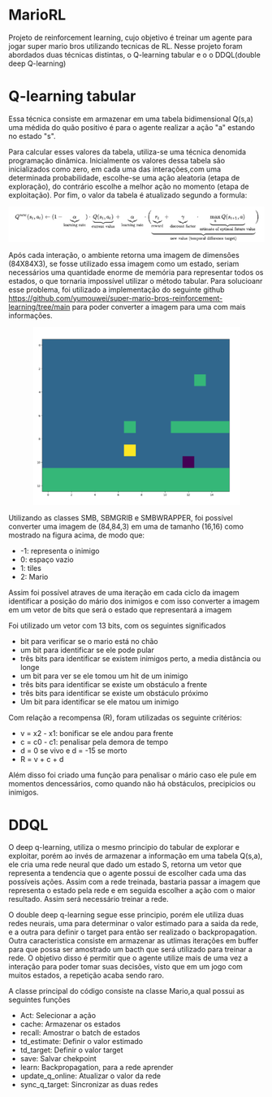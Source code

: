 # MarioRL
Projeto de reinforcement learning, cujo objetivo é treinar um agente para jogar super mario bros utilizando tecnicas de RL.
Nesse projeto foram abordados duas técnicas distintas, o Q-learning tabular e o o DDQL(double deep Q-learning)

# Q-learning tabular
Essa técnica consiste em armazenar em uma tabela bidimensional Q(s,a) uma médida do quão positivo é para o agente realizar a ação "a" estando no estado "s".

Para calcular esses valores da tabela, utiliza-se uma técnica denomida programação dinâmica. Inicialmente os valores dessa tabela são inicializados como zero, em cada uma das interações,com uma determinada probabilidade, escolhe-se uma ação aleatoria (etapa de exploração), do contrário escolhe a melhor ação no momento (etapa de exploitação). Por fim, o valor da tabela é atualizado segundo a formula:   


<p align="center">
  <img src="images/formula.png" />
</p>


Após cada interação, o ambiente retorna uma imagem de dimensões (84X84X3), se fosse utilizado essa imagem como um estado, seriam necessários uma quantidade enorme de memória para representar todos os estados, o que tornaria impossível utilizar o método tabular. Para solucioanr esse problema, foi utilizado a implementação do seguinte github https://github.com/yumouwei/super-mario-bros-reinforcement-learning/tree/main para poder converter a imagem para uma com mais informações.


<p align="center">
  <img src="images/mario_simplificado.png"/>
</p>

Utilizando as classes SMB, SBMGRIB e SMBWRAPPER, foi possível converter uma imagem de (84,84,3) em uma de tamanho (16,16) como mostrado na figura acima, de modo que: 

- -1: representa o inimigo
- 0: espaço vazio
- 1: tiles
- 2: Mario

Assim foi possível atraves de uma iteração em cada ciclo da imagem identificar a posição do mário dos inimigos e com isso converter a imagem em um vetor de bits que será o estado que representará a imagem

Foi utilizado um vetor com 13 bits, com os seguintes significados

- bit para verificar se o mario está no chão
- um bit para identificar se ele pode pular
- três bits para identificar se existem inimigos perto, a media distância ou longe
- um bit para ver se ele tomou um hit de um inimigo
- três bits para identificar se existe um obstáculo a frente
- três bits para identificar se existe um obstáculo próximo
- Um bit para identificar se ele matou um inimigo

Com relação a recompensa (R), foram utilizadas os seguinte critérios:

- v = x2 - x1: bonificar se ele andou para frente
- c = c0 - c1: penalisar pela demora de tempo
- d = 0 se vivo e d = -15 se morto
- R = v + c + d

Além disso foi criado uma função para penalisar o mário caso ele pule em momentos dencessários, como quando não há obstáculos, precipicios ou inimigos.

# DDQL

O deep q-learning, utiliza o mesmo principio do tabular de explorar e exploitar, porém ao invés de armazenar a informação em uma tabela Q(s,a), ele cria uma rede neural que dado um estado S, retorna um vetor que representa a tendencia que o agente possui de escolher cada uma das possíveis ações. Assim com a rede treinada, bastaria passar a imagem que representa o estado pela rede e em seguida escolher a ação com o maior resultado. Assim será necessário treinar a rede.

O double deep q-learning segue esse principio, porém ele utiliza duas redes neurais, uma para determinar o valor estimado para a saida da rede, e a outra para definir o target para então ser realizado o backpropagation.
Outra caracteristica consiste em armazenar as utlimas iterações em buffer para que possa ser amostrado um bacth que será utilizado para treinar a rede. O objetivo disso é permitir que o agente utilize mais de uma vez a interação para poder tomar suas decisões, visto que em um jogo com muitos estados, a repetição acaba sendo raro.

A classe principal do código consiste na classe Mario,a qual possui as seguintes funções

- Act: Selecionar a ação
- cache: Armazenar os estados
- recall: Amostrar o batch de estados
- td_estimate: Definir o valor estimado
- td_target: Definir o valor target
- save: Salvar chekpoint
- learn: Backpropagation, para a rede aprender
- update_q_online: Atualizar o valor da rede
- sync_q_target: Sincronizar as duas redes

